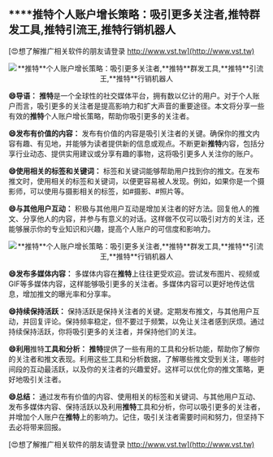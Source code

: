 ## ****推特**个人账户增长策略：吸引更多关注者,**推特**群发工具,**推特**引流王,**推特**行销机器人**

[😍想了解推广相关软件的朋友请登录 http://www.vst.tw](http://www.vst.tw)

 <center><img src="https://vst.tw/MP4/tuiguang/png/6.png" alt="**推特**个人账户增长策略：吸引更多关注者,**推特**群发工具,**推特**引流王,**推特**行销机器人"></center>

**😄导语：**
**推特**是一个全球性的社交媒体平台，拥有数以亿计的用户。对于个人账户而言，吸引更多的关注者是提高影响力和扩大声音的重要途径。本文将分享一些有效的**推特**个人账户增长策略，帮助你吸引更多的关注者。

**😄发布有价值的内容：**
发布有价值的内容是吸引关注者的关键。确保你的推文内容有趣、有见地，并能够为读者提供新的信息或观点。不断更新**推特**内容，包括分享行业动态、提供实用建议或分享有趣的事物，这将吸引更多人关注你的账户。

**😄使用相关的标签和关键词：**
标签和关键词能够帮助用户找到你的推文。在发布推文时，使用相关的标签和关键词，以便更容易被人发现。例如，如果你是一个摄影师，可以使用与摄影相关的标签，如#摄影、#照片等。

**😄与其他用户互动：**
积极与其他用户互动是增加关注者的好方法。回复他人的推文、分享他人的内容，并参与有意义的对话。这样做不仅可以吸引对方的关注，还能够展示你的专业知识和兴趣，提高个人账户的可信度和影响力。

 <center><img src="https://vst.tw/MP4/tuiguang/png/0.png" alt="**推特**个人账户增长策略：吸引更多关注者,**推特**群发工具,**推特**引流王,**推特**行销机器人"></center>

**😄发布多媒体内容：**
多媒体内容在**推特**上往往更受欢迎。尝试发布图片、视频或GIF等多媒体内容，这样能够吸引更多的关注者。多媒体内容可以更好地传达信息，增加推文的曝光率和分享率。

**😄持续保持活跃：**
保持活跃是保持关注者的关键。定期发布推文，与其他用户互动，并回复评论。保持频率稳定，但不要过于频繁，以免让关注者感到厌烦。通过持续保持活跃，你将吸引更多的关注者，并保持他们的关注。

**😄利用**推特**工具和分析：**
**推特**提供了一些有用的工具和分析功能，帮助你了解你的关注者和推文表现。利用这些工具和分析数据，了解哪些推文受到关注，哪些时间段的互动最活跃，以及你的关注者的兴趣爱好。这样可以优化你的推文策略，更好地吸引关注者。

**😄总结：**
通过发布有价值的内容、使用相关的标签和关键词、与其他用户互动、发布多媒体内容、保持活跃以及利用**推特**工具和分析，你可以吸引更多的关注者，并增加个人账户在**推特**上的影响力。记住，吸引关注者需要时间和努力，但坚持下去必将带来回报。

[😍想了解推广相关软件的朋友请登录 http://www.vst.tw](http://www.vst.tw)



